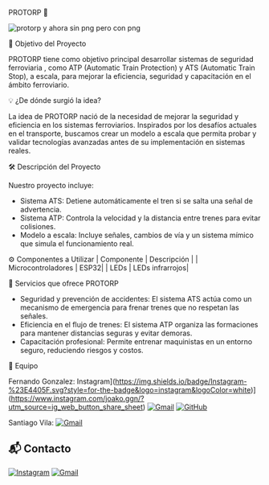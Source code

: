 PROTORP 🚆

![protorp y ahora sin png pero con png](https://github.com/user-attachments/assets/7bb069b1-c0a1-4d2d-bb31-47779716bc6c)

🌟 Objetivo del Proyecto

PROTORP tiene como objetivo principal desarrollar sistemas de seguridad ferroviaria , como ATP (Automatic Train Protection) y ATS (Automatic Train Stop), a escala, para mejorar la eficiencia, seguridad y capacitación en el ámbito ferroviario.

💡 ¿De dónde surgió la idea?

La idea de PROTORP nació de la necesidad de mejorar la seguridad y eficiencia en los sistemas ferroviarios. Inspirados por los desafíos actuales en el transporte, buscamos crear un modelo a escala que permita probar y validar tecnologías avanzadas antes de su implementación en sistemas reales.

🛠️ Descripción del Proyecto

Nuestro proyecto incluye:
- Sistema ATS: Detiene automáticamente el tren si se salta una señal de advertencia.
- Sistema ATP: Controla la velocidad y la distancia entre trenes para evitar colisiones.
- Modelo a escala: Incluye señales, cambios de vía y un sistema mímico que simula el funcionamiento real.
 

⚙️ Componentes a Utilizar
| Componente | Descripción | 
| Microcontroladores | ESP32| 
| LEDs | LEDs infrarrojos| 


🚀 Servicios que ofrece PROTORP
- Seguridad y prevención de accidentes: El sistema ATS actúa como un mecanismo de emergencia para frenar trenes que no respetan las señales.
- Eficiencia en el flujo de trenes: El sistema ATP organiza las formaciones para mantener distancias seguras y evitar demoras.
- Capacitación profesional: Permite entrenar maquinistas en un entorno seguro, reduciendo riesgos y costos.


👥 Equipo

Fernando Gonzalez: Instagram](https://img.shields.io/badge/Instagram-%23E4405F.svg?style=for-the-badge&logo=instagram&logoColor=white)](https://www.instagram.com/joako.ggn/?utm_source=ig_web_button_share_sheet)
[![Gmail](https://img.shields.io/badge/Gmail-%23D14836.svg?style=for-the-badge&logo=gmail&logoColor=white)](mailto:joaquingonzaleznogueira85@gmail.com)
[![GitHub](https://img.shields.io/badge/GitHub-%23121011.svg?style=for-the-badge&logo=github&logoColor=white)](https://github.com/Joacojgn)

Santiago Vila: [![Gmail](https://img.shields.io/badge/Gmail-%23D14836.svg?style=for-the-badge&logo=gmail&logoColor=white)](mailto:santucraft98@gmail.com)

## 📬 Contacto
[![Instagram](https://img.shields.io/badge/Instagram-%23E4405F.svg?style=for-the-badge&logo=instagram&logoColor=white)](https://www.instagram.com/protorp25/)
[![Gmail](https://img.shields.io/badge/Gmail-%23D14836.svg?style=for-the-badge&logo=gmail&logoColor=white)](mailto:protorp25@gmail.com)






